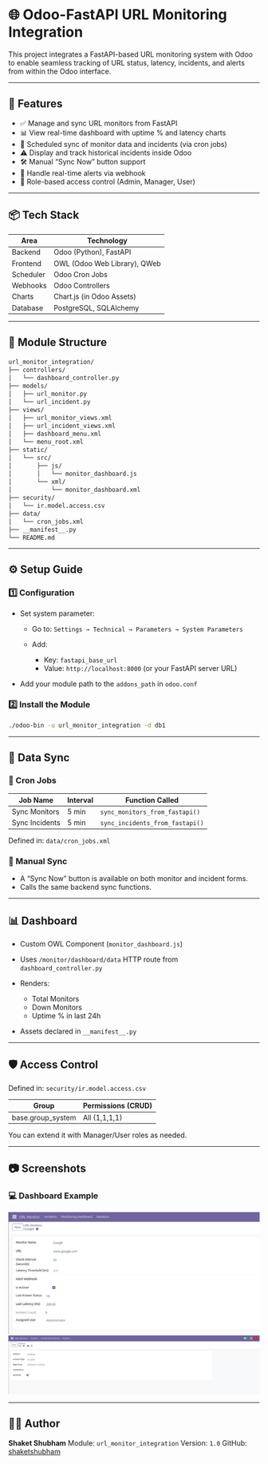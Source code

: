 # 🌐 Odoo-FastAPI URL Monitoring Integration

This project integrates a FastAPI-based URL monitoring system with Odoo to enable seamless tracking of URL status, latency, incidents, and alerts from within the Odoo interface.

---

## 📌 Features

- ✅ Manage and sync URL monitors from FastAPI
- 📊 View real-time dashboard with uptime % and latency charts
- 🔁 Scheduled sync of monitor data and incidents (via cron jobs)
- ⚠️ Display and track historical incidents inside Odoo
- 🛠️ Manual “Sync Now” button support
- 🔔 Handle real-time alerts via webhook
- 👥 Role-based access control (Admin, Manager, User)

---

## 📦 Tech Stack

| Area        | Technology               |
|-------------|---------------------------|
| Backend     | Odoo (Python), FastAPI     |
| Frontend    | OWL (Odoo Web Library), QWeb |
| Scheduler   | Odoo Cron Jobs             |
| Webhooks    | Odoo Controllers           |
| Charts      | Chart.js (in Odoo Assets)  |
| Database    | PostgreSQL, SQLAlchemy     |

---

## 🧱 Module Structure

```plaintext
url_monitor_integration/
├── controllers/
│   └── dashboard_controller.py
├── models/
│   ├── url_monitor.py
│   └── url_incident.py
├── views/
│   ├── url_monitor_views.xml
│   ├── url_incident_views.xml
│   ├── dashboard_menu.xml
│   └── menu_root.xml
├── static/
│   └── src/
│       ├── js/
│       │   └── monitor_dashboard.js
│       └── xml/
│           └── monitor_dashboard.xml
├── security/
│   └── ir.model.access.csv
├── data/
│   └── cron_jobs.xml
├── __manifest__.py
└── README.md
````

---

## ⚙️ Setup Guide

### 1️⃣ Configuration

* Set system parameter:

  * Go to: `Settings → Technical → Parameters → System Parameters`
  * Add:

    * Key: `fastapi_base_url`
    * Value: `http://localhost:8000` (or your FastAPI server URL)

* Add your module path to the `addons_path` in `odoo.conf`

### 2️⃣ Install the Module

```bash
./odoo-bin -u url_monitor_integration -d db1
```

---

## 🔁 Data Sync

### 🔹 Cron Jobs

| Job Name       | Interval | Function Called                 |
| -------------- | -------- | ------------------------------- |
| Sync Monitors  | 5 min    | `sync_monitors_from_fastapi()`  |
| Sync Incidents | 5 min    | `sync_incidents_from_fastapi()` |

Defined in: `data/cron_jobs.xml`

### 🔹 Manual Sync

* A “Sync Now” button is available on both monitor and incident forms.
* Calls the same backend sync functions.

---

## 📊 Dashboard

* Custom OWL Component (`monitor_dashboard.js`)
* Uses `/monitor/dashboard/data` HTTP route from `dashboard_controller.py`
* Renders:

  * Total Monitors
  * Down Monitors
  * Uptime % in last 24h
* Assets declared in `__manifest__.py`

---

## 🛡️ Access Control

Defined in: `security/ir.model.access.csv`

| Group              | Permissions (CRUD) |
| ------------------ | ------------------ |
| base.group\_system | All (1,1,1,1)      |

You can extend it with Manager/User roles as needed.

---

## 📷 Screenshots

### 💻 Dashboard Example

![URL\_MONITOR Screenshot](assets/screenshots/url_monitors.png)
![URL\_INCIDENT Screenshot](assets/screenshots/url_incident.png)



---

## 👨‍💻 Author

**Shaket Shubham**
Module: `url_monitor_integration`
Version: `1.0`
GitHub: [shaketshubham](https://github.com/shaketshubham)



